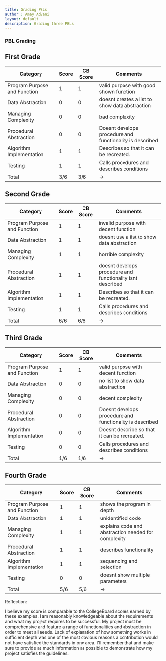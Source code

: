 ```yaml
---
title: Grading PBLs
author : Amay Advani
layout: default
description: Grading three PBLs
---
```


### PBL Grading

## First Grade 

| Category                | Score | CB Score | Comments |
|------------------------|-------|----------|----------|
| Program Purpose and Function | 1 | 1  | valid purpose  with good shown function  |
| Data Abstraction       | 0 | 0 | doesnt creates a list to show data abstraction     |
| Managing Complexity    | 0 | 0 | bad complexity     |
| Procedural Abstraction | 0 | 0 | Doesnt develops procedure and functionality is described       |
| Algorithm Implementation| 1 | 1 | Describes so that it can be recreated.       |
| Testing                | 1 | 1 | Calls procedures and describes conditions      |
| Total                | 3/6 | 3/6 |    ->      |





## Second Grade 

| Category                | Score | CB Score | Comments |
|------------------------|-------|----------|----------|
| Program Purpose and Function | 1 | 1  | invalid purpose  with decent function  |
| Data Abstraction       | 1 | 1 | doesnt use a list to show data abstraction     |
| Managing Complexity    | 1 | 1 | horrible complexity     |
| Procedural Abstraction | 1 | 1 | doesnt develops procedure and functionality isnt described       |
| Algorithm Implementation| 1 | 1 | Describes so that it can be recreated.       |
| Testing                | 1 | 1 | Calls procedures and describes conditions      |
| Total                | 6/6 | 6/6 |    ->      |



## Third Grade 

| Category                | Score | CB Score | Comments |
|------------------------|-------|----------|----------|
| Program Purpose and Function | 1 | 1  | valid purpose  with decent function  |
| Data Abstraction       | 0 | 0 | no list to show data abstraction     |
| Managing Complexity    | 0 | 0 | decent complexity     |
| Procedural Abstraction | 0 | 0 | Doesnt develops procedure and functionality is described       |
| Algorithm Implementation| 0 | 0 | Doesnt describe so that it can be recreated.       |
| Testing                | 0 | 0 | Calls procedures and describes conditions      |
| Total                | 1/6 | 1/6 |    ->      |




## Fourth Grade 

| Category                | Score | CB Score | Comments |
|------------------------|-------|----------|----------|
| Program Purpose and Function | 1 | 1 | shows the program in depth       |
| Data Abstraction       | 1 | 1 | unidentified code          |
| Managing Complexity    | 1 | 1 | explains code and abstraction needed for complexity         |
| Procedural Abstraction | 1 | 1 | describes functionality        |
| Algorithm Implementation| 1 | 1 | sequencing and selection   |
| Testing                | 0 | 0 | doesnt show multiple parameters       |
| Total             | 5/6 | 5/6 | ->      |


Reflection: 

I believe my score is comparable to the CollegeBoard scores earned by these examples. I am reasonably knowledgeable about the requirements and what my project requires to be successful. My project must be comprehensive and feature a range of functionalities and abstraction in order to meet all needs. Lack of explanation of how something works in sufficient depth was one of the most obvious reasons a contribution would not have satisfied the standards in one area. I'll remember that and make sure to provide as much information as possible to demonstrate how my project satisfies the guidelines.